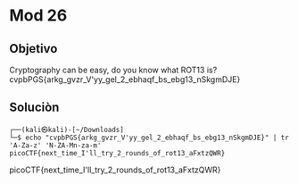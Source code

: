 # Mod 26
## Objetivo
Cryptography can be easy, do you know what ROT13 is? cvpbPGS{arkg_gvzr_V'yy_gel_2_ebhaqf_bs_ebg13_nSkgmDJE}

## Soluciòn
```shell
┌──(kali㉿kali)-[~/Downloads]
└─$ echo "cvpbPGS{arkg_gvzr_V'yy_gel_2_ebhaqf_bs_ebg13_nSkgmDJE}" | tr 'A-Za-z' 'N-ZA-Mn-za-m'
picoCTF{next_time_I'll_try_2_rounds_of_rot13_aFxtzQWR}

```
picoCTF{next_time_I'll_try_2_rounds_of_rot13_aFxtzQWR}

